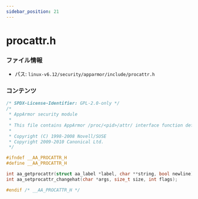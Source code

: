 ```yaml
---
sidebar_position: 21
---
```

# procattr.h

### ファイル情報

- パス: `linux-v6.12/security/apparmor/include/procattr.h`

### コンテンツ

```h
/* SPDX-License-Identifier: GPL-2.0-only */
/*
 * AppArmor security module
 *
 * This file contains AppArmor /proc/<pid>/attr/ interface function definitions.
 *
 * Copyright (C) 1998-2008 Novell/SUSE
 * Copyright 2009-2010 Canonical Ltd.
 */

#ifndef __AA_PROCATTR_H
#define __AA_PROCATTR_H

int aa_getprocattr(struct aa_label *label, char **string, bool newline);
int aa_setprocattr_changehat(char *args, size_t size, int flags);

#endif /* __AA_PROCATTR_H */

```
